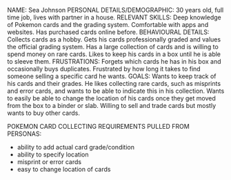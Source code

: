 NAME: Sea Johnson
PERSONAL DETAILS/DEMOGRAPHIC: 30 years old, full time job, lives with partner in a house. 
RELEVANT SKILLS: Deep knowledge of Pokemon cards and the grading system. Comfortable with apps and websites. Has purchased cards online before.
BEHAVIOURAL DETAILS: Collects cards as a hobby. Gets his cards professionally graded and values the official grading system. 
                     Has a large collection of cards and is willing to spend money on rare cards. Likes to keep his cards in a box until he is able to sleeve them.
FRUSTRATIONS: Forgets which cards he has in his box and occasionally buys duplicates. Frustrated by how long it takes to find someone selling a specific card he wants.
GOALS: Wants to keep track of his cards and their grades. He likes collecting rare cards, such as misprints and error cards, and wants to be able to indicate this in his collection.
       Wants to easily be able to change the location of his cards once they get moved from the box to a binder or slab.
       Willing to sell and trade cards but mostly wants to buy other cards. 

POKEMON CARD COLLECTING REQUIREMENTS PULLED FROM PERSONAS:
- ability to add actual card grade/condition
- ability to specify location
- misprint or error cards
- easy to change location of cards